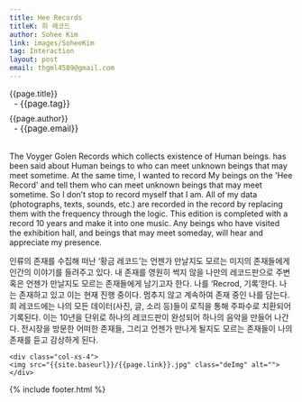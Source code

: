 ```yaml
---
title: Hee Records
titleK: 희 레코드
author: Sohee Kim
link: images/SoheeKim
tag: Interaction
layout: post
email: thgml4589@gmail.com
---	
```


<div class="container">

<div class="deDep">
{{page.title}}<br>
<p style="font-size:15px; margin:0px; padding:0px 0px 0px 8px; margin:0px 0px 8px 0px;">- {{page.tag}}</p>
{{page.author}}<br>
<p style="font-size:15px; margin:0px; padding:0px 0px 0px 8px;">- {{page.email}}</p>
</div>

<br>

<div class="det lato">

<!--영문-->

The Voyger Golen Records  which collects existence of Human beings. has been said about Human beings to who can meet unknown beings that may meet sometime.
At the same time, I wanted to record My beings on the 'Hee Record' and tell them who can meet unknown beings that may meet sometime. So I don’t stop to record myself that I am.
All of my data (photographs, texts, sounds, etc.) are recorded in the record by replacing them with the frequency through the logic. This edition is completed with a record 10 years and make it into one music. Any beings who have visited the exhibition hall, and beings that may meet someday, will hear and appreciate my presence.
 
<!--영문-->

</div>


<div class="noto">
<!--국문-->

인류의 존재를 수집해 떠난 ‘황금 레코드’는 언젠가 만날지도 모르는 미지의 존재들에게 인간의 이야기를 들려주고 있다.
내 존재를 영원히 썩지 않을 나만의 레코드판으로 주변 혹은 언젠가 만날지도 모르는 존재들에게 남기고자 한다. 나를 ‘Recrod, 기록’한다. 나는 존재하고 있고 이는 현재 진행 중이다. 멈추지 않고 계속하여 존재 중인 나를 담는다.
희 레코드에는 나의 모든 데이터(사진, 글, 소리 등)들이 로직을 통해 주파수로 치환되어 기록된다. 이는 10년을 단위로 하나의 레코드판이 완성되어 하나의 음악을 만들어 나간다. 전시장을 방문한 어떠한 존재들, 그리고 언젠가 만나게 될지도 모르는 존재들이 나의 존재를 듣고 감상하게 된다. 

<!--국문-->

</div>

<div class="row noto">
	
	<div class="col-xs-4">
	<img src="{{site.baseurl}}/{{page.link}}.jpg" class="deImg" alt=""></div>
	
</div>

	

</div> 

{% include footer.html %}